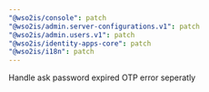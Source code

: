 ```yaml
---
"@wso2is/console": patch
"@wso2is/admin.server-configurations.v1": patch
"@wso2is/admin.users.v1": patch
"@wso2is/identity-apps-core": patch
"@wso2is/i18n": patch
---
```


Handle ask password expired OTP error seperatly
